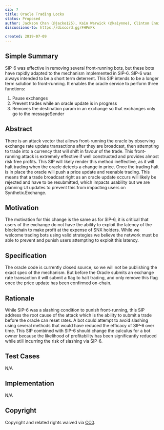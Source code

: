 ```yaml
---
sip: 7
title: Oracle Trading Locks
status: Proposed
author: Jackson Chan (@jacko125), Kain Warwick (@kaiynne), Clinton Ennis (@hav-noms)
discussions-to: https://discord.gg/FHPnPk

created: 2019-07-09
---
```


## Simple Summary
<!--"If you can't explain it simply, you don't understand it well enough." Provide a simplified and layman-accessible explanation of the SIP.-->
SIP-6 was effective in removing several front-running bots, but these bots have rapidly adapted to the mechanism implemented in SIP-6. SIP-6 was always intended to be a short term deterrent. This SIP intends to be a longer term solution to front-running. It enables the oracle service to perform three functions:
1. Pause exchanges
2. Prevent trades while an oracle update is in progress
3. Removes the destination param in an exchange so that exchanges only go to the messageSender

## Abstract
<!--A short (~200 word) description of the technical issue being addressed.-->
There is an attack vector that allows front-running the oracle by observing exchange rate update transactions after they are broadcast, then attempting to trade into a currency that will shift in favour of the trade. This front-running attack is extremely effective if well constructed and provides almost risk free profits. This SIP will likely render this method ineffective, as it will halt trading when the oracle detects a change in price. Once the trading halt is in place the oracle will push a price update and reenable trading. This means that a trade broadcast right as an oracle update occurs will likely be rejected and have to be resubmitted, which impacts usability but we are planning UI updates to prevent this from impacting users on Synthetix.Exchange.

## Motivation
<!--The motivation is critical for SIPs that want to change Synthetix. It should clearly explain why the existing protocol specification is inadequate to address the problem that the SIP solves. SIP submissions without sufficient motivation may be rejected outright.-->
The motivation for this change is the same as for SIP-6, it is critical that users of the exchange do not have the ability to exploit the latency of the blockchain to make profit at the expense of SNX holders. While we welcome trading bots using valid strategies we believe the network must be able to prevent and punish users attempting to exploit this latency.

## Specification
<!--The technical specification should describe the syntax and semantics of any new feature.-->
The oracle code is currently closed source, so we will not be publishing the exact spec of the mechanism. But before the Oracle submits an exchange rate transaction it will submit a flag to halt trading, and only remove this flag once the price update has been confirmed on-chain.

## Rationale
<!--The rationale fleshes out the specification by describing what motivated the design and why particular design decisions were made. It should describe alternate designs that were considered and related work, e.g. how the feature is supported in other languages. The rationale may also provide evidence of consensus within the community, and should discuss important objections or concerns raised during discussion.-->
While SIP-6 was a slashing condition to punish front-running, this SIP address the root cause of the attack which is the ability to submit a trade before the oracle can reset rates. A bot could attempt to avoid slashing using several methods that would have reduced the efficacy of SIP-6 over time. This SIP combined with SIP-6 should change the calculus for a bot owner because the likelihood of profitability has been significantly reduced while still incurring the risk of slashing via SIP-6.

## Test Cases
<!--Test cases for an implementation are mandatory for SIPs but can be included with the implementation..-->
N/A

## Implementation
<!--The implementations must be completed before any SIP is given status "Implemented", but it need not be completed before the SIP is "Approved". While there is merit to the approach of reaching consensus on the specification and rationale before writing code, the principle of "rough consensus and running code" is still useful when it comes to resolving many discussions of API details.-->
N/A

## Copyright
Copyright and related rights waived via [CC0](https://creativecommons.org/publicdomain/zero/1.0/).
